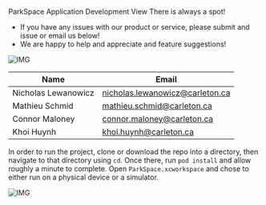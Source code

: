ParkSpace Application Development View
There is always a spot!
- If you have any issues with our product or service, please submit and issue or email us below! 
- We are happy to help and appreciate and feature suggestions!

![IMG](https://i.imgur.com/JeFpQgA.png)

| Name  | Email | 
| ------------- | ------------- | 
| Nicholas Lewanowicz | nicholas.lewanowicz@carleton.ca | 
| Mathieu Schmid  | mathieu.schmid@carleton.ca |
| Connor Maloney  | connor.maloney@carleton.ca | 
| Khoi Huynh  | khoi.huynh@carleton.ca | 

In order to run the project, clone or download the repo into a directory, then navigate to that directory using `cd`. Once there, run `pod install` and allow roughly a minute to complete. Open `ParkSpace.xcworkspace` and chose to either run on a physical device or a simulator.

![IMG](https://cdn-images-1.medium.com/max/1200/1*O0HgMbsYT3q2wsfjj8ywWg.png)
